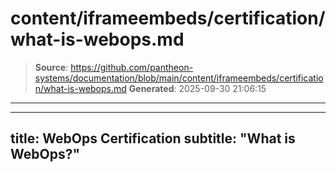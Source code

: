 # content/iframeembeds/certification/what-is-webops.md

> **Source**: https://github.com/pantheon-systems/documentation/blob/main/content/iframeembeds/certification/what-is-webops.md
> **Generated**: 2025-09-30 21:06:15

---

---
title: WebOps Certification
subtitle: "What is WebOps?"
---

<Partial file="certification-guide/what-is-webops.md" />
